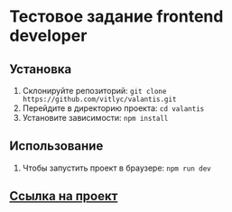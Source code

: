 # Тестовое задание frontend developer

## Установка

1. Склонируйте репозиторий: `git clone https://github.com/vitlyc/valantis.git`
2. Перейдите в директорию проекта: `cd valantis`
3. Установите зависимости: `npm install`

## Использование

1. Чтобы запустить проект в браузере: `npm run dev`

## [Ссылка на проект](https://valantis-mvr8.onrender.com)

